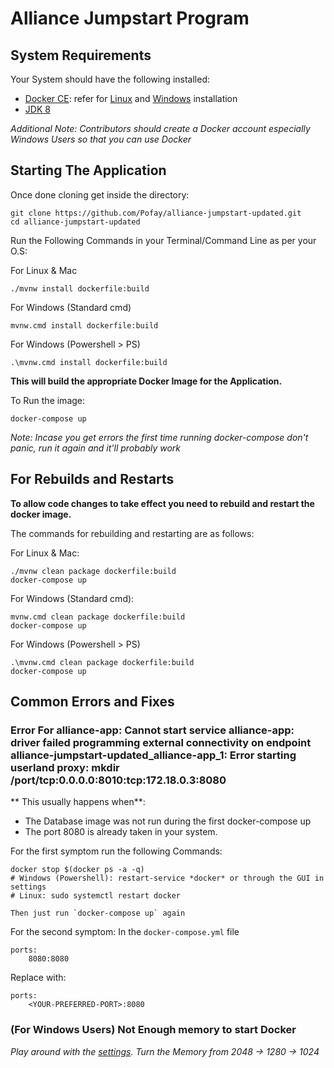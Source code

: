 # Alliance Jumpstart Program


## System Requirements

Your System should have the following installed:

* [Docker CE][docker]: refer for [Linux][linux] and [Windows][windows] installation
* [JDK 8][jdk8] 

*Additional Note: Contributors should create a Docker account especially Windows Users so that you can use Docker*

## Starting The Application

Once done cloning get inside the directory:

    git clone https://github.com/Pofay/alliance-jumpstart-updated.git
    cd alliance-jumpstart-updated 

Run the Following Commands in your Terminal/Command Line as per your O.S:

For Linux & Mac

    ./mvnw install dockerfile:build

For Windows (Standard cmd)

    mvnw.cmd install dockerfile:build

For Windows (Powershell > PS)

    .\mvnw.cmd install dockerfile:build

**This will build the appropriate Docker Image for the Application.**

To Run the image:

    docker-compose up

*Note: Incase you get errors the first time running docker-compose don't panic, run it again and it'll probably work*


## For Rebuilds and Restarts

**To allow code changes to take effect you need to rebuild and restart the docker image.**

The commands for rebuilding and restarting are as follows:


For Linux & Mac:

    ./mvnw clean package dockerfile:build
    docker-compose up

For Windows (Standard cmd):

    mvnw.cmd clean package dockerfile:build
    docker-compose up

For Windows (Powershell > PS)
 
    .\mvnw.cmd clean package dockerfile:build
    docker-compose up
   

## Common Errors and Fixes

### Error For alliance-app: Cannot start service alliance-app: driver failed programming external connectivity on endpoint alliance-jumpstart-updated_alliance-app_1: Error starting userland proxy: mkdir /port/tcp:0.0.0.0:8010:tcp:172.18.0.3:8080

** This usually happens when**:

* The Database image was not run during the first docker-compose up
* The port 8080 is already taken in your system.

For the first symptom run the following Commands:

    docker stop $(docker ps -a -q)
    # Windows (Powershell): restart-service *docker* or through the GUI in settings
    # Linux: sudo systemctl restart docker

    Then just run `docker-compose up` again

For the second symptom: In the `docker-compose.yml` file

    ports:
        8080:8080 

Replace with:

    ports:
        <YOUR-PREFERRED-PORT>:8080

### (For Windows Users) Not Enough memory to start Docker

*Play around with the [settings](https://docs.docker.com/docker-for-windows/#advanced). Turn the Memory from 2048 -> 1280 -> 1024*

[linux]: https://docs.docker.com/install/linux/docker-ce/ubuntu/
[windows]: https://hub.docker.com/editions/community/docker-ce-desktop-windows
[jdk8]: https://www.oracle.com/technetwork/java/javase/downloads/jdk8-downloads-2133151.html
[docker]: https://www.docker.com/
